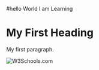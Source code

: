 #hello World I am Learning
<html>
<body>

<h1>My First Heading</h1>
<p>My first paragraph.</p>
<img src="https://i.insider.com/5d52d4b8cd97840fe250aa5d?width=1136&format=jpeg" alt="W3Schools.com">
<map name ="Bugatti la voiture noire">
  <area shape="rect" coords="34,44,270,350"
        alt="Bugatti la voiture noire" href="https://www.bugatti.com/la-voiture-noire/.html">
</map>
</body>
</html>
